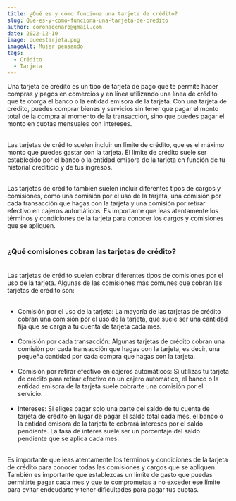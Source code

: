 ```yaml
---
title: ¿Qué es y cómo funciona una tarjeta de crédito?
slug: Que-es-y-como-funciona-una-tarjeta-de-credito
author: coronagenaro@gmail.com
date: 2022-12-10
image: queestarjeta.png
imageAlt: Mujer pensando
tags:
  - Crédito
  - Tarjeta
---
```

Una tarjeta de crédito es un tipo de tarjeta de pago que te permite hacer compras y pagos en comercios y en línea utilizando una línea de crédito que te otorga el banco o la entidad emisora de la tarjeta. Con una tarjeta de crédito, puedes comprar bienes y servicios sin tener que pagar el monto total de la compra al momento de la transacción, sino que puedes pagar el monto en cuotas mensuales con intereses.<br/><br/>

Las tarjetas de crédito suelen incluir un límite de crédito, que es el máximo monto que puedes gastar con la tarjeta. El límite de crédito suele ser establecido por el banco o la entidad emisora de la tarjeta en función de tu historial crediticio y de tus ingresos.<br/><br/>

Las tarjetas de crédito también suelen incluir diferentes tipos de cargos y comisiones, como una comisión por el uso de la tarjeta, una comisión por cada transacción que hagas con la tarjeta y una comisión por retirar efectivo en cajeros automáticos. Es importante que leas atentamente los términos y condiciones de la tarjeta para conocer los cargos y comisiones que se apliquen.<br/><br/>

### **¿Qué comisiones cobran las tarjetas de crédito?**<br/><br/>

Las tarjetas de crédito suelen cobrar diferentes tipos de comisiones por el uso de la tarjeta. Algunas de las comisiones más comunes que cobran las tarjetas de crédito son:<br/><br/>

* Comisión por el uso de la tarjeta: La mayoría de las tarjetas de crédito cobran una comisión por el uso de la tarjeta, que suele ser una cantidad fija que se carga a tu cuenta de tarjeta cada mes.<br/><br/>
* Comisión por cada transacción: Algunas tarjetas de crédito cobran una comisión por cada transacción que hagas con la tarjeta, es decir, una pequeña cantidad por cada compra que hagas con la tarjeta.<br/><br/>
* Comisión por retirar efectivo en cajeros automáticos: Si utilizas tu tarjeta de crédito para retirar efectivo en un cajero automático, el banco o la entidad emisora de la tarjeta suele cobrarte una comisión por el servicio.<br/><br/>
* Intereses: Si eliges pagar solo una parte del saldo de tu cuenta de tarjeta de crédito en lugar de pagar el saldo total cada mes, el banco o la entidad emisora de la tarjeta te cobrará intereses por el saldo pendiente. La tasa de interés suele ser un porcentaje del saldo pendiente que se aplica cada mes.<br/><br/>

Es importante que leas atentamente los términos y condiciones de la tarjeta de crédito para conocer todas las comisiones y cargos que se apliquen. También es importante que establezcas un límite de gasto que puedas permitirte pagar cada mes y que te comprometas a no exceder ese límite para evitar endeudarte y tener dificultades para pagar tus cuotas.<br/><br/>



<br/><br/>